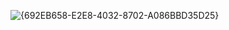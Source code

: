 ![{692EB658-E2E8-4032-8702-A086BBD35D25}](https://github.com/user-attachments/assets/b8d4ab5e-7d4e-4272-8b1c-1c80eb712217)
